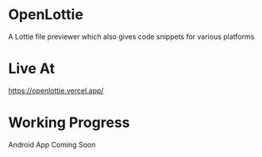 # OpenLottie
A Lottie file previewer which also gives code snippets for various platforms
# Live At
https://openlottie.vercel.app/
# Working Progress
Android App Coming Soon
